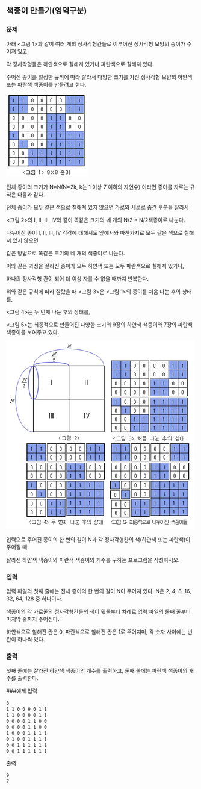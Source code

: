 ## 색종이 만들기(영역구분)

### 문제


아래 <그림 1>과 같이 여러 개의 정사각형칸들로 이루어진 정사각형 모양의 종이가 주어져 있고,

각 정사각형들은 하얀색으로 칠해져 있거나 파란색으로 칠해져 있다.

주어진 종이를 일정한 규칙에 따라 잘라서 다양한 크기를 가진 정사각형 모양의 하얀색 또는 파란색 색종이를 만들려고 한다.

![그림01](30_fig_01.png)


전체 종이의 크기가 N×N(N=2k, k는 1 이상 7 이하의 자연수) 이라면 종이를 자르는 규칙은 다음과 같다.



전체 종이가 모두 같은 색으로 칠해져 있지 않으면 가로와 세로로 중간 부분을 잘라서

<그림 2>의 I, II, III, IV와 같이 똑같은 크기의 네 개의 N/2 × N/2색종이로 나눈다.

나누어진 종이 I, II, III, IV 각각에 대해서도 앞에서와 마찬가지로 모두 같은 색으로 칠해져 있지 않으면

같은 방법으로 똑같은 크기의 네 개의 색종이로 나눈다.

이와 같은 과정을 잘라진 종이가 모두 하얀색 또는 모두 파란색으로 칠해져 있거나,

하나의 정사각형 칸이 되어 더 이상 자를 수 없을 때까지 반복한다.



위와 같은 규칙에 따라 잘랐을 때 <그림 3>은 <그림 1>의 종이를 처음 나눈 후의 상태를,

<그림 4>는 두 번째 나눈 후의 상태를,

<그림 5>는 최종적으로 만들어진 다양한 크기의 9장의 하얀색 색종이와 7장의 파란색 색종이를 보여주고 있다.

![그림02](30_fig_02.png)

입력으로 주어진 종이의 한 변의 길이 N과 각 정사각형칸의 색(하얀색 또는 파란색)이 주어질 때

잘라진 하얀색 색종이와 파란색 색종이의 개수를 구하는 프로그램을 작성하시오.


### 입력
입력 파일의 첫째 줄에는 전체 종이의 한 변의 길이 N이 주어져 있다. N은 2, 4, 8, 16, 32, 64, 128 중 하나이다.

색종이의 각 가로줄의 정사각형칸들의 색이 윗줄부터 차례로 입력 파일의 둘째 줄부터 마지막 줄까지 주어진다.

하얀색으로 칠해진 칸은 0, 파란색으로 칠해진 칸은 1로 주어지며, 각 숫자 사이에는 빈칸이 하나씩 있다.


### 출력
첫째 줄에는 잘라진 햐얀색 색종이의 개수를 출력하고, 둘째 줄에는 파란색 색종이의 개수를 출력한다.


###예제
입력
```
8
1 1 0 0 0 0 1 1
1 1 0 0 0 0 1 1
0 0 0 0 1 1 0 0
0 0 0 0 1 1 0 0
1 0 0 0 1 1 1 1
0 1 0 0 1 1 1 1
0 0 1 1 1 1 1 1
0 0 1 1 1 1 1 1
```

출력
```
9
7
```